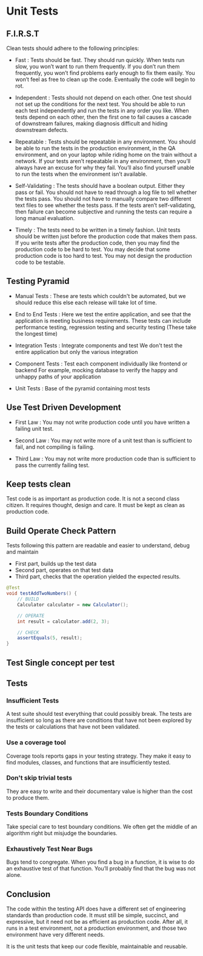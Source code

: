 # Unit Tests

## F.I.R.S.T

Clean tests should adhere to the following principles:

- Fast : Tests should be fast. They should run quickly. When tests run slow, you won’t want
to run them frequently. If you don’t run them frequently, you won’t find problems early
enough to fix them easily. You won’t feel as free to clean up the code. Eventually the code
will begin to rot.

- Independent : Tests should not depend on each other. One test should not set up the conditions
for the next test. You should be able to run each test independently and run the tests in
any order you like. When tests depend on each other, then the first one to fail causes a cascade
of downstream failures, making diagnosis difficult and hiding downstream defects.

- Repeatable : Tests should be repeatable in any environment. You should be able to run the
tests in the production environment, in the QA environment, and on your laptop while
riding home on the train without a network. If your tests aren’t repeatable in any environment,
then you’ll always have an excuse for why they fail. You’ll also find yourself unable
to run the tests when the environment isn’t available.

- Self-Validating : The tests should have a boolean output. Either they pass or fail. You
should not have to read through a log file to tell whether the tests pass. You should not have
to manually compare two different text files to see whether the tests pass. If the tests aren’t
self-validating, then failure can become subjective and running the tests can require a long
manual evaluation.

- Timely : The tests need to be written in a timely fashion. Unit tests should be written just
before the production code that makes them pass. If you write tests after the production
code, then you may find the production code to be hard to test. You may decide that some
production code is too hard to test. You may not design the production code to be testable.


## Testing Pyramid

-  Manual Tests : These are tests which couldn't be automated, but we should reduce this else each release
		will take lot of time.

- End to End Tests : Here we test the entire application, and see that the application is meeting
	business requirements. These tests can include performance testing, regression testing and security testing
		(These take the longest time)

- Integration Tests : Integrate components and test
	We don't test the entire application but only the various integration

- Component Tests : Test each component individually like frontend or backend
	For example, mocking database to verify the happy and unhappy paths of your application

- Unit Tests : Base of the pyramid containing most tests

## Use Test Driven Development

- First Law : You may not write production code until you have written a failing unit test.

- Second Law : You may not write more of a unit test than is sufficient to fail, and not compiling is failing.

- Third Law : You may not write more production code than is sufficient to pass the currently failing test.

## Keep tests clean

Test code is as important as production code. It is not a second class citizen. It requires thought, design and care.
It must be kept as clean as production code.

## Build Operate Check Pattern

Tests following this pattern are readable and easier to understand, debug and maintain

- First part, builds up the test data
- Second part, operates on that test data 
- Third part, checks that the operation yielded the expected results.

```java
@Test
void testAddTwoNumbers() {
    // BUILD
    Calculator calculator = new Calculator();

    // OPERATE
    int result = calculator.add(2, 3);

    // CHECK
    assertEquals(5, result);
}

```

## Test Single concept per test

## Tests

### Insufficient Tests

A test suite should test everything that could possibly break.
The tests are insufficient so long as there are conditions that have not been explored by the
tests or calculations that have not been validated.

### Use a coverage tool

Coverage tools reports gaps in your testing strategy. They make it easy to find modules,
classes, and functions that are insufficiently tested.

### Don't skip trivial tests

They are easy to write and their documentary value is higher than the cost to produce
them.

### Tests Boundary Conditions

Take special care to test boundary conditions. We often get the middle of an algorithm
right but misjudge the boundaries.

### Exhaustively Test Near Bugs

Bugs tend to congregate. When you find a bug in a function, it is wise to do an exhaustive
test of that function. You’ll probably find that the bug was not alone.

## Conclusion

The code within the testing API does have a different set of engineering standards than production
code. It must still be simple, succinct, and expressive, but it need not be as efficient as
production code. After all, it runs in a test environment, not a production environment, and
those two environment have very different needs.

It is the unit tests that keep our code flexible, maintainable and reusable.